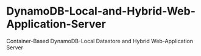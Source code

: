 # DynamoDB-Local-and-Hybrid-Web-Application-Server
Container-Based  DynamoDB-Local Datastore and Hybrid Web-Application Server 
